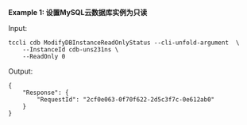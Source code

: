 **Example 1: 设置MySQL云数据库实例为只读**



Input: 

```
tccli cdb ModifyDBInstanceReadOnlyStatus --cli-unfold-argument  \
    --InstanceId cdb-uns231ns \
    --ReadOnly 0
```

Output: 
```
{
    "Response": {
        "RequestId": "2cf0e063-0f70f622-2d5c3f7c-0e612ab0"
    }
}
```

